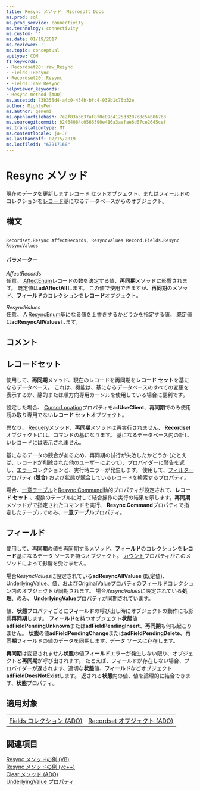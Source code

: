```yaml
---
title: Resync メソッド |Microsoft Docs
ms.prod: sql
ms.prod_service: connectivity
ms.technology: connectivity
ms.custom: ''
ms.date: 01/19/2017
ms.reviewer: ''
ms.topic: conceptual
apitype: COM
f1_keywords:
- Recordset20::raw_Resync
- Fields::Resync
- Recordset20::Resync
- Fields::raw_Resync
helpviewer_keywords:
- Resync method [ADO]
ms.assetid: 73b355d4-a4c0-434b-bfc4-039b1c76b32e
author: MightyPen
ms.author: genemi
ms.openlocfilehash: 7e2f83a3637af8f0e89c4125d3207c8c54b86763
ms.sourcegitcommit: b2464064c0566590e486a3aafae6d67ce2645cef
ms.translationtype: MT
ms.contentlocale: ja-JP
ms.lasthandoff: 07/15/2019
ms.locfileid: "67917160"
---
```

# <a name="resync-method"></a>Resync メソッド
現在のデータを更新します[レコード セット](../../../ado/reference/ado-api/recordset-object-ado.md)オブジェクト、または[フィールド](../../../ado/reference/ado-api/fields-collection-ado.md)のコレクションを[レコード](../../../ado/reference/ado-api/record-object-ado.md)基になるデータベースからのオブジェクト。  
  
## <a name="syntax"></a>構文  
  
```  
  
Recordset.Resync AffectRecords, ResyncValues Record.Fields.Resync ResyncValues  
```  
  
#### <a name="parameters"></a>パラメーター  
 *AffectRecords*  
 任意。 [AffectEnum](../../../ado/reference/ado-api/affectenum.md)レコードの数を決定する値、**再同期**メソッドに影響されます。 既定値は**adAffectAll**します。 この値で使用できますが、**再同期**のメソッド、**フィールド**のコレクションを**レコード**オブジェクト。  
  
 *ResyncValues*  
 任意。 A [ResyncEnum](../../../ado/reference/ado-api/resyncenum.md)基になる値を上書きするかどうかを指定する値。 既定値は**adResyncAllValues**します。  
  
## <a name="remarks"></a>コメント  
  
## <a name="recordset"></a>レコードセット  
 使用して、**再同期**メソッド、現在のレコードを再同期を**レコード セット**を基になるデータベース。 これは、機能は、基になるデータベースのすべての変更を表示するか、静的または順方向専用カーソルを使用している場合に便利です。  
  
 設定した場合、 [CursorLocation](../../../ado/reference/ado-api/cursorlocation-property-ado.md)プロパティを**adUseClient**、**再同期**でのみ使用読み取り専用でない**レコード セット**オブジェクト。  
  
 異なり、 [Requery](../../../ado/reference/ado-api/requery-method.md)メソッド、**再同期**メソッドは再実行されません、 **Recordset**オブジェクトには、コマンドの基になります。 基になるデータベース内の新しいレコードには表示されません。  
  
 基になるデータの競合があるため、再同期の試行が失敗したかどうか (たとえば、レコードが削除された他のユーザーによって)、プロバイダーに警告を返し、[エラー](../../../ado/reference/ado-api/errors-collection-ado.md)コレクションと、実行時エラーが発生します。 使用して、[フィルター](../../../ado/reference/ado-api/filter-property.md)プロパティ (**競合**) および[状態](../../../ado/reference/ado-api/status-property-ado-recordset.md)が競合しているレコードを検索するプロパティ。  
  
 場合、[一意テーブル](../../../ado/reference/ado-api/unique-table-unique-schema-unique-catalog-properties-dynamic-ado.md)と[Resync Command](../../../ado/reference/ado-api/resync-command-property-dynamic-ado.md)動的プロパティが設定されて、**レコード セット** 、複数のテーブルに対して結合操作の実行の結果を示します。**再同期**メソッドがで指定されたコマンドを実行、 **Resync Command**プロパティで指定したテーブルでのみ、**一意テーブル**プロパティ。  
  
## <a name="fields"></a>フィールド  
 使用して、**再同期**の値を再同期するメソッド、**フィールド**のコレクションを**レコード**基になるデータ ソースを持つオブジェクト。 [カウント](../../../ado/reference/ado-api/count-property-ado.md)プロパティがこのメソッドによって影響を受けません。  
  
 場合*ResyncValues*に設定されている**adResyncAllValues** (既定値)、 [UnderlyingValue](../../../ado/reference/ado-api/underlyingvalue-property.md)、[値](../../../ado/reference/ado-api/value-property-ado.md)、および[OriginalValue](../../../ado/reference/ado-api/originalvalue-property-ado.md)プロパティの[フィールド](../../../ado/reference/ado-api/field-object.md)コレクション内のオブジェクトが同期されます。 場合*ResyncValues*に設定されている**処理**、のみ、 **UnderlyingValue**プロパティが同期されています。  
  
 値、**状態**プロパティごとに**フィールド**の呼び出し時にオブジェクトの動作にも影響**再同期**します。 **フィールド**を持つオブジェクト**状態**値**adFieldPendingUnknown**または**adFieldPendingInsert**、**再同期**も何も起こりません。 **状態**の値**adFieldPendingChange**または**adFieldPendingDelete**、**再同期**フィールドの値のデータを同期します。データ ソースに存在します。  
  
 **再同期**は変更されません**状態**の値**フィールド**エラーが発生しない限り、オブジェクトと**再同期**が呼び出されます。 たとえば、フィールドが存在しない場合、プロバイダーが返されます、適切な**状態**値、**フィールド**などオブジェクト**adFieldDoesNotExist**します。 返される**状態**内の値、値を論理的に結合できます、**状態**プロパティ。  
  
## <a name="applies-to"></a>適用対象  
  
|||  
|-|-|  
|[Fields コレクション (ADO)](../../../ado/reference/ado-api/fields-collection-ado.md)|[Recordset オブジェクト (ADO)](../../../ado/reference/ado-api/recordset-object-ado.md)|  
  
## <a name="see-also"></a>関連項目  
 [Resync メソッドの例 (VB)](../../../ado/reference/ado-api/resync-method-example-vb.md)   
 [Resync メソッドの例 (vc++)](../../../ado/reference/ado-api/resync-method-example-vc.md)   
 [Clear メソッド (ADO)](../../../ado/reference/ado-api/clear-method-ado.md)   
 [UnderlyingValue プロパティ](../../../ado/reference/ado-api/underlyingvalue-property.md)
